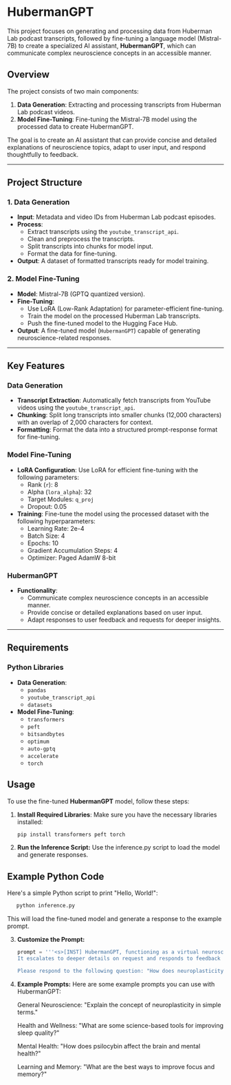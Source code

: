 # HubermanGPT

This project focuses on generating and processing data from Huberman Lab podcast transcripts, followed by fine-tuning a language model (Mistral-7B) to create a specialized AI assistant, **HubermanGPT**, which can communicate complex neuroscience concepts in an accessible manner.

## Overview

The project consists of two main components:
1. **Data Generation**: Extracting and processing transcripts from Huberman Lab podcast videos.
2. **Model Fine-Tuning**: Fine-tuning the Mistral-7B model using the processed data to create HubermanGPT.

The goal is to create an AI assistant that can provide concise and detailed explanations of neuroscience topics, adapt to user input, and respond thoughtfully to feedback.

---

## Project Structure

### 1. **Data Generation**
- **Input**: Metadata and video IDs from Huberman Lab podcast episodes.
- **Process**:
  - Extract transcripts using the `youtube_transcript_api`.
  - Clean and preprocess the transcripts.
  - Split transcripts into chunks for model input.
  - Format the data for fine-tuning.
- **Output**: A dataset of formatted transcripts ready for model training.

### 2. **Model Fine-Tuning**
- **Model**: Mistral-7B (GPTQ quantized version).
- **Fine-Tuning**:
  - Use LoRA (Low-Rank Adaptation) for parameter-efficient fine-tuning.
  - Train the model on the processed Huberman Lab transcripts.
  - Push the fine-tuned model to the Hugging Face Hub.
- **Output**: A fine-tuned model (`HubermanGPT`) capable of generating neuroscience-related responses.

---

## Key Features

### Data Generation
- **Transcript Extraction**: Automatically fetch transcripts from YouTube videos using the `youtube_transcript_api`.
- **Chunking**: Split long transcripts into smaller chunks (12,000 characters) with an overlap of 2,000 characters for context.
- **Formatting**: Format the data into a structured prompt-response format for fine-tuning.

### Model Fine-Tuning
- **LoRA Configuration**: Use LoRA for efficient fine-tuning with the following parameters:
  - Rank (`r`): 8
  - Alpha (`lora_alpha`): 32
  - Target Modules: `q_proj`
  - Dropout: 0.05
- **Training**: Fine-tune the model using the processed dataset with the following hyperparameters:
  - Learning Rate: 2e-4
  - Batch Size: 4
  - Epochs: 10
  - Gradient Accumulation Steps: 4
  - Optimizer: Paged AdamW 8-bit

### HubermanGPT
- **Functionality**:
  - Communicate complex neuroscience concepts in an accessible manner.
  - Provide concise or detailed explanations based on user input.
  - Adapt responses to user feedback and requests for deeper insights.

---

## Requirements

### Python Libraries
- **Data Generation**:
  - `pandas`
  - `youtube_transcript_api`
  - `datasets`
- **Model Fine-Tuning**:
  - `transformers`
  - `peft`
  - `bitsandbytes`
  - `optimum`
  - `auto-gptq`
  - `accelerate`
  - `torch`

## Usage

To use the fine-tuned **HubermanGPT** model, follow these steps:

1. **Install Required Libraries**:
   Make sure you have the necessary libraries installed:
   ```bash
   pip install transformers peft torch

2. **Run the Inference Script:**
   Use the inference.py script to load the model and generate responses.
  ## Example Python Code

Here's a simple Python script to print "Hello, World!":

```python
   python inference.py
```
This will load the fine-tuned model and generate a response to the example prompt.

3. **Customize the Prompt:**
    ```python
    prompt = '''<s>[INST] HubermanGPT, functioning as a virtual neuroscience expert, communicates complex scientific concepts in an accessible manner.
    It escalates to deeper details on request and responds to feedback thoughtfully. HubermanGPT adapts the length of its responses based on the user's input, providing concise answers for brief comments or deeper explanations for detailed inquiries.

   Please respond to the following question: "How does neuroplasticity work?" [/INST]'''
   ```

4. **Example Prompts:**
    Here are some example prompts you can use with HubermanGPT:

    General Neuroscience:
    "Explain the concept of neuroplasticity in simple terms."

    Health and Wellness:
    "What are some science-based tools for improving sleep quality?"

    Mental Health:
    "How does psilocybin affect the brain and mental health?"

    Learning and Memory:
    "What are the best ways to improve focus and memory?"
